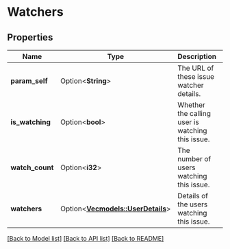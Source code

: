 # Watchers

## Properties

Name | Type | Description | Notes
------------ | ------------- | ------------- | -------------
**param_self** | Option<**String**> | The URL of these issue watcher details. | [optional][readonly]
**is_watching** | Option<**bool**> | Whether the calling user is watching this issue. | [optional][readonly]
**watch_count** | Option<**i32**> | The number of users watching this issue. | [optional][readonly]
**watchers** | Option<[**Vec<models::UserDetails>**](UserDetails.md)> | Details of the users watching this issue. | [optional][readonly]

[[Back to Model list]](../README.md#documentation-for-models) [[Back to API list]](../README.md#documentation-for-api-endpoints) [[Back to README]](../README.md)



